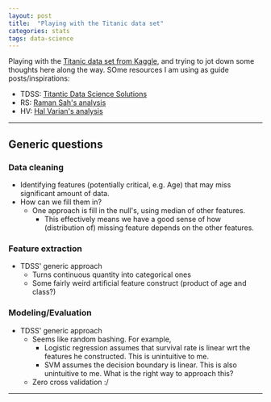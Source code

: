 ```yaml
---
layout: post
title:  "Playing with the Titanic data set"
categories: stats
tags: data-science
---
```


Playing with the [Titanic data set from Kaggle](https://www.kaggle.com/c/titanic/data), and trying to jot down some thoughts here along the way. SOme resources I am using as guide posts/inspirations:

* TDSS: [Titantic Data Science Solutions](https://www.kaggle.com/startupsci/titanic-data-science-solutions)
* RS: [Raman Sah's analysis](https://github.com/ramansah/kaggle-titanic/blob/master/Analysis.ipynb)
* HV: [Hal Varian's analysis](http://people.ischool.berkeley.edu/~hal/Papers/2013/ml.pdf)

---

## Generic questions

### Data cleaning
* Identifying features (potentially critical, e.g. Age) that may miss significant amount of data.
* How can we fill them in? 
  * One approach is fill in the null's, using median of other features.
     * This effectively means we have a good sense of how (distribution of) missing feature depends on the other features.

### Feature extraction
* TDSS' generic approach
  * Turns continuous quantity into categorical ones
  * Some fairly weird artificial feature construct (product of age and class?)

### Modeling/Evaluation
* TDSS' generic approach
  * Seems like random bashing. For example,
     * Logistic regression assumes that survival rate is linear wrt the features he constructed. This is unintuitive to me.
     * SVM assumes the decision boundary is linear. This is also unintuitive to me.
    What is the right way to approach this?
  * Zero cross validation :/

---

